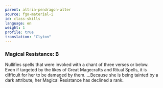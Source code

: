 ```yaml
---
parent: altria-pendragon-alter
source: fgo-material-i
id: class-skills
language: en
weight: 1
profile: true
translation: "Clyton"
---
```


### Magical Resistance: B

Nullifies spells that were invoked with a chant of three verses or below. Even if targeted by the likes of Great Magecrafts and Ritual Spells, it is difficult for her to be damaged by them.
…Because she is being tainted by a dark attribute, her Magical Resistance has declined a rank.
